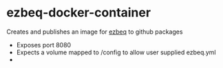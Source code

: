 # ezbeq-docker-container

Creates and publishes an image for [ezbeq](https://github.com/3ll3d00d/ezbeq) to github packages

* Exposes port 8080 
* Expects a volume mapped to /config to allow user supplied ezbeq.yml
* 
